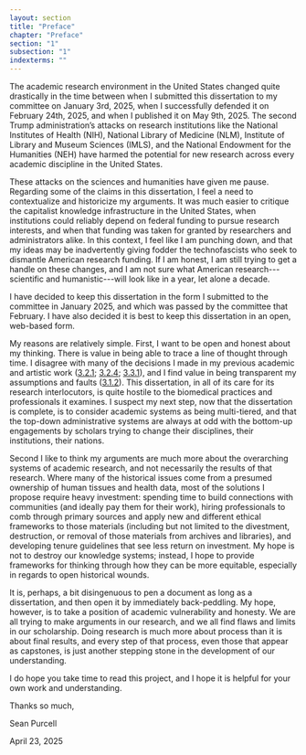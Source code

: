 ```yaml
---
layout: section
title: "Preface"
chapter: "Preface"
section: "1"
subsection: "1"
indexterms: ""
---
```


The academic research environment in the United States changed quite drastically in the time between when I submitted this dissertation to my committee on January 3rd, 2025, when I successfully defended it on February 24th, 2025, and when I published it on May 9th, 2025. The second Trump administration’s attacks on research institutions like the National Institutes of Health (NIH), National Library of Medicine (NLM), Institute of Library and Museum Sciences (IMLS), and the National Endowment for the Humanities (NEH) have harmed the potential for new research across every academic discipline in the United States.

These attacks on the sciences and humanities have given me pause. Regarding some of the claims in this dissertation, I feel a need to contextualize and historicize my arguments. It was much easier to critique the capitalist knowledge infrastructure in the United States, when institutions could reliably depend on federal funding to pursue research interests, and when that funding was taken for granted by researchers and administrators alike. In this context, I feel like I am punching down, and that my ideas may be inadvertently giving fodder the technofascists who seek to dismantle American research funding. If I am honest, I am still trying to get a handle on these changes, and I am not sure what American research---scientific and humanistic---will look like in a year, let alone a decade.

I have decided to keep this dissertation in the form I submitted to the committee in January 2025, and which was passed by the committee that February. I have also decided it is best to keep this dissertation in an open, web-based form.

My reasons are relatively simple. First, I want to be open and honest about my thinking. There is value in being able to trace a line of thought through time. I disagree with many of the decisions I made in my previous academic and artistic work (<a href="{{ site.baseurl }}/dissertation/3_2_1}}">3.2.1</a>; <a href="{{ site.baseurl }}/dissertation/3_2_4}}">3.2.4</a>; <a href="{{ site.baseurl }}/dissertation/3_3_1}}">3.3.1</a>), and I find value in being transparent my assumptions and faults (<a href="{{ site.baseurl }}/dissertation/3_1_2}}">3.1.2</a>). This dissertation, in all of its care for its research interlocutors, is quite hostile to the biomedical practices and professionals it examines. I suspect my next step, now that the dissertation is complete, is to consider academic systems as being multi-tiered, and that the top-down administrative systems are always at odd with the bottom-up engagements by scholars trying to change their disciplines, their institutions, their nations.

Second I like to think my arguments are much more about the overarching systems of academic research, and not necessarily the results of that research. Where many of the historical issues come from a presumed ownership of human tissues and health data, most of the solutions I propose require heavy investment: spending time to build connections with communities (and ideally pay them for their work), hiring professionals to comb through primary sources and apply new and different ethical frameworks to those materials (including but not limited to the divestment, destruction, or removal of those materials from archives and libraries), and developing tenure guidelines that see less return on investment. My hope is not to destroy our knowledge systems; instead, I hope to provide frameworks for thinking through how they can be more equitable, especially in regards to open historical wounds.

It is, perhaps, a bit disingenuous to pen a document as long as a dissertation, and then open it by immediately back-peddling. My hope, however, is to take a position of academic vulnerability and honesty. We are all trying to make arguments in our research, and we all find flaws and limits in our scholarship. Doing research is much more about process than it is about final results, and every step of that process, even those that appear as capstones, is just another stepping stone in the development of our understanding. 

I do hope you take time to read this project, and I hope it is helpful for your own work and understanding.

Thanks so much,

Sean Purcell

April 23, 2025
